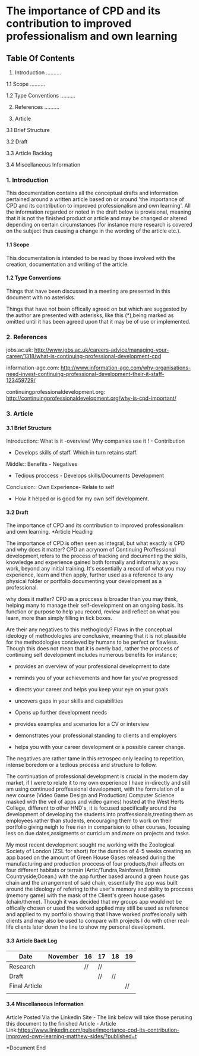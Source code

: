 # The importance of CPD and its contribution to improved professionalism and own learning


## Table Of Contents

1. Introduction ..........

1.1 Scope ..........

1.2 Type Conventions ..........

2. References ..........

3. Article

3.1 Brief Structure

3.2 Draft

3.3 Article Backlog

3.4 Miscellaneous Information 


### 1. Introduction

This documentation contains all the conceptual drafts and information pertained around a written article based on or around 'the importance of CPD and its contribution to improved professionalism and own learning'. All the information regarded or noted in the draft below is provisional, meaning that it is not the finished product or article and may be changed or altered depending on certain circumstances (for instance more research is covered on the subject thus causing a change in the wording of the article etc.).

#### 1.1 Scope
This documentation is intended to be read by those involved with the creation, documentation and writing of the article.

#### 1.2 Type Conventions

Things that have been discussed in a meeting are presented in this document with no asterisks.

Things that have not been offically agreed on but which are suggested by the author are presented with asterisks, like this (*),being marked as omitted until it has been agreed upon that it may be of use or implemented.

### 2. References 

jobs.ac.uk: http://www.jobs.ac.uk/careers-advice/managing-your-career/1318/what-is-continuing-professional-development-cpd

information-age.com: http://www.information-age.com/why-organisations-need-invest-continuing-professional-development-their-it-staff-123459729/

continuingprofessionaldevelopment.org: http://continuingprofessionaldevelopment.org/why-is-cpd-important/


### 3. Article

#### 3.1 Brief Structure

Introduction::
What is it -overview!
Why companies use it ! - Contribution 
- Develops skills of staff. Which in turn  retains staff.

Middle::
Benefits - Negatives
- Tedious proccess - Develops skills/Documents Development

Conclusion::
Own Experience- Relate to self
- How it helped or is good for my own self development.

#### 3.2 Draft
The importance of CPD and its contribution to improved professionalism and own learning. *Article Heading

The importance of CPD is often seen as integral, but what exactly is CPD and why does it matter? CPD an acrynom of Continuing Proffessional development,refers to the process of tracking and documenting the skills, knowledge and experience gained both formally and informally as you work, beyond any initial training. It's essentially a record of what you may experience, learn and then apply, further used as a reference to any physical folder or portfolio documenting your development as a professional.  

why does it matter? CPD as a proccess is broader than you may think, helping many to manage their self-development on an ongoing basis. Its function or purpose to help you record, review and reflect on what you learn, more than simply filling in tick boxes.

Are their any negatives to this methoglody? Flaws in the conceptual ideology of methodologies are conclusive, meaning that it is not plausible for the methodologies concieved by humans to be perfect or flawless. Though this does not mean that it is overly bad, rather the proccess of continuing self development includes numerous benefits for instance;  

- provides an overview of your professional development to date

- reminds you of your achievements and how far you've progressed

- directs your career and helps you keep your eye on your goals

- uncovers gaps in your skills and capabilities

- Opens up further development needs

- provides examples and scenarios for a CV or interview

- demonstrates your professional standing to clients and employers

- helps you with your career development or a possible career change. 

The negatives are rather tame in this retrospec only leading to repetition, intense boredom or a tedious process and structure to follow.

The continuation of professional development is crucial in the modern day market, if I were to relate it to my own experience I have in-directly and still am using continued proffessional development, with the formulation of a new course (Video Game Design and Production/ Computer Science masked with the veil of apps and video games) hosted at the West Herts College, different to other HND's, it is focused specifically around the development of developing the students into proffessionals,treating them as employees rather than students, encouraging them to work on their portfolio giving neigh to free rien in comparision to other courses, focusing less on due dates,assigments or curriclum and more on projects and tasks. 

My most recent development sought me working with the Zoological Society of London (ZSL for short) for the duration of 4-5 weeks creating an app based on the amount of Green House Gases released during the manufacturing and production proccess of four products,their affects on four different habitats or terrain (Artic/Tundra,Rainforest,British Countryside,Ocean.) with the app further based around a green house gas chain and the arrangement of said chain, essentially the app was built around the ideology of refering to the user's memory and ability to proccess (memory game) with the mask of the Client's green house gases (chain/theme).  Though it was decided that my groups app would not be offically chosen or used the worked applied may still be used as reference and applied to my portfolio showing that I have worked proffesionally with clients and may also be used to compare with projects I do with other real-life clients later down the line to show my personal development.

#### 3.3 Article Back Log

| Date        |November | 16 | 17 | 18 | 19 | 
|-------------|---------|----|----|----|----|
|Research     |         | // | // |    |    |    
|Draft        |         |    | // | // |    |   
|Final Article|         |    |    |    | // |
|                                           |   

#### 3.4 Miscellaneous Information 
Article Posted Via the Linkedin Site - The link below will take those perusing this document to the finished Article -
Article Link:https://www.linkedin.com/pulse/importance-cpd-its-contribution-improved-own-learning-matthew-sides/?published=t


*Document End
